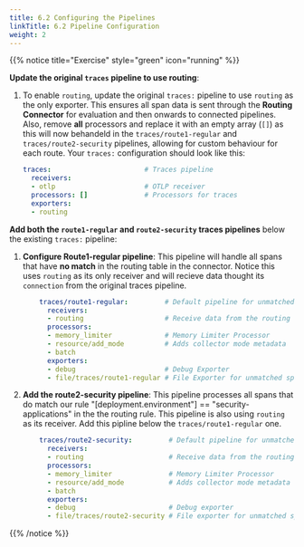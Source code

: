 ```yaml
---
title: 6.2 Configuring the Pipelines
linkTitle: 6.2 Pipeline Configuration
weight: 2
---
```


{{% notice title="Exercise" style="green" icon="running" %}}

**Update the original `traces` pipeline to use routing**:

1. To enable `routing`, update the original `traces:` pipeline to use `routing` as the only exporter. This ensures all span data is sent through the **Routing Connector** for evaluation and then onwards to connected pipelines. Also, remove **all** processors and replace it with an empty array (`[]`) as this will now behandeld in the `traces/route1-regular` and `traces/route2-security` pipelines, allowing for custom behaviour for each route.  Your `traces:` configuration should look like this:

    ```yaml
    traces:                       # Traces pipeline
      receivers:
      - otlp                      # OTLP receiver
      processors: []              # Processors for traces
      exporters:
      - routing
    ```

**Add both the `route1-regular` and `route2-security` traces pipelines** below the existing `traces:` pipeline:

1. **Configure Route1-regular pipeline**: This pipeline will handle all spans that have  **no match** in the routing table in the connector.
Notice this uses `routing` as its only receiver and will recieve data thought its `connection` from the original traces pipeline. 

    ```yaml
        traces/route1-regular:         # Default pipeline for unmatched spans
          receivers: 
          - routing                    # Receive data from the routing connector
          processors:
          - memory_limiter             # Memory Limiter Processor
          - resource/add_mode          # Adds collector mode metadata
          - batch
          exporters:
          - debug                      # Debug Exporter 
          - file/traces/route1-regular # File Exporter for unmatched spans 
    ```

2. **Add the route2-security pipeline**: This pipeline processes all spans that do match our rule "[deployment.environment"] == "security-applications" in the  the routing rule. This pipeline is also using `routing` as its receiver. Add this  pipline below the `traces/route1-regular` one.

    ```yaml
        traces/route2-security:         # Default pipeline for unmatched spans
          receivers: 
          - routing                     # Receive data from the routing connector
          processors:
          - memory_limiter              # Memory Limiter Processor
          - resource/add_mode           # Adds collector mode metadata
          - batch
          exporters:
          - debug                       # Debug exporter
          - file/traces/route2-security # File exporter for unmatched spans
    ```

{{% /notice %}}

<!--
Validate the agent configuration using **[otelbin.io](https://www.otelbin.io/)**. For reference, the `traces:` section of your pipelines will look similar to this:

```mermaid
%%{init:{"fontFamily":"monospace"}}%%
graph LR
    %% Nodes
      REC1(&nbsp;&nbsp;&nbsp;otlp&nbsp;&nbsp;&nbsp;<br>fa:fa-download):::receiver
      PRO1(memory_limiter<br>fa:fa-microchip):::processor
      PRO2(memory_limiter<br>fa:fa-microchip):::processor
      PRO3(resource<br>fa:fa-microchip<br>add_mode):::processor
      PRO4(resource<br>fa:fa-microchip<br>add_mode):::processor
      PRO5(batch<br>fa:fa-microchip):::processor
      PRO6(batch<br>fa:fa-microchip):::processor
      EXP1(&nbsp;&ensp;debug&nbsp;&ensp;<br>fa:fa-upload):::exporter
      EXP2(&emsp;&emsp;file&emsp;&emsp;<br>fa:fa-upload<br>traces):::exporter
      EXP3(&nbsp;&ensp;debug&nbsp;&ensp;<br>fa:fa-upload):::exporter
      EXP4(&emsp;&emsp;file&emsp;&emsp;<br>fa:fa-upload<br>traces):::exporter
      ROUTE1(&nbsp;routing&nbsp;<br>fa:fa-route):::con-export
      ROUTE2(&nbsp;routing&nbsp;<br>fa:fa-route):::con-receive
      ROUTE3(&nbsp;routing&nbsp;<br>fa:fa-route):::con-receive
    %% Links
    subID1:::sub-traces
    subID2:::sub-traces
    subID3:::sub-traces
    subgraph " "
    direction LR
      subgraph subID1[**Traces**]
      REC1 -- > ROUTE1
      end
      subgraph subID2[**Traces/standard**]
      ROUTE1 -- > ROUTE2
      ROUTE2 -- > PRO1
      PRO1 -- > PRO3
      PRO3 -- > PRO5
      PRO5 -- > EXP1
      PRO5 -- > EXP2
      end
      subgraph subID3[**Traces/security**]
      ROUTE1 -- > ROUTE3
      ROUTE3 -- > PRO2
      PRO2 -- > PRO4
      PRO4 -- > PRO6
      PRO6 -- > EXP3
      PRO6 -- > EXP4
      end
    end
classDef receiver,exporter fill:#8b5cf6,stroke:#333,stroke-width:1px,color:#fff;
classDef processor fill:#6366f1,stroke:#333,stroke-width:1px,color:#fff;
classDef con-receive,con-export fill:#45c175,stroke:#333,stroke-width:1px,color:#fff;
classDef sub-traces stroke:#fbbf24,stroke-width:1px, color:#fbbf24,stroke-dasharray: 3 3;
```
-->